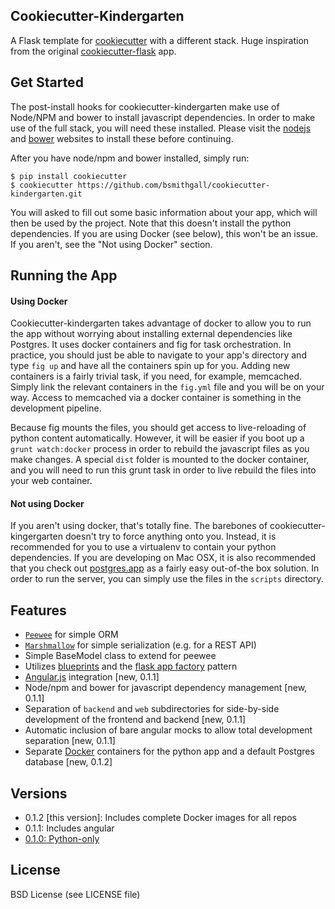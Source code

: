 Cookiecutter-Kindergarten
---

A Flask template for [cookiecutter](https://github.com/audreyr/cookiecutter) with a different stack. Huge inspiration from the original [cookiecutter-flask](https://github.com/sloria/cookiecutter-flask) app.

Get Started
---

The post-install hooks for cookiecutter-kindergarten make use of Node/NPM and bower to install javascript dependencies. In order to make use of the full stack, you will need these installed. Please visit the [nodejs](http://nodejs.org/) and [bower](http://bower.io/#install-bower) websites to install these before continuing.

After you have node/npm and bower installed, simply run:

```
$ pip install cookiecutter
$ cookiecutter https://github.com/bsmithgall/cookiecutter-kindergarten.git
```

You will asked to fill out some basic information about your app, which will then be used by the project. Note that this doesn't install the python dependencies. If you are using Docker (see below), this won't be an issue. If you aren't, see the "Not using Docker" section.

Running the App
---

#### Using Docker
Cookiecutter-kindergarten takes advantage of docker to allow you to run the app without worrying about installing external dependencies like Postgres. It uses docker containers and fig for task orchestration. In practice, you should just be able to navigate to your app's directory and type `fig up` and have all the containers spin up for you. Adding new containers is a fairly trivial task, if you need, for example, memcached. Simply link the relevant containers in the `fig.yml` file and you will be on your way. Access to memcached via a docker container is something in the development pipeline.

Because fig mounts the files, you should get access to live-reloading of python content automatically. However, it will be easier if you boot up a `grunt watch:docker` process in order to rebuild the javascript files as you make changes. A special `dist` folder is mounted to the docker container, and you will need to run this grunt task in order to live rebuild the files into your web container.

#### Not using Docker
If you aren't using docker, that's totally fine. The barebones of cookiecutter-kingergarten doesn't try to force anything onto you. Instead, it is recommended for you to use a virtualenv to contain your python dependencies. If you are developing on Mac OSX, it is also recommended that you check out [postgres.app](http://postgresapp.com/) as a fairly easy out-of-the box solution. In order to run the server, you can simply use the files in the `scripts` directory.

Features
---
+ [`Peewee`](http://peewee.readthedocs.org) for simple ORM
+ [`Marshmallow`](http://marshmallow.readthedocs.org) for simple serialization (e.g. for a REST API)
+ Simple BaseModel class to extend for peewee
+ Utilizes [blueprints](http://flask.pocoo.org/docs/0.10/blueprints/) and the [flask app factory](http://flask.pocoo.org/docs/0.10/patterns/appfactories/) pattern
+ [Angular.js](https://angularjs.org/) integration [new, 0.1.1]
+ Node/npm and bower for javascript dependency management [new, 0.1.1]
+ Separation of `backend` and `web` subdirectories for side-by-side development of the frontend and backend [new, 0.1.1]
+ Automatic inclusion of bare angular mocks to allow total development separation [new, 0.1.1]
+ Separate [Docker](https://www.docker.com/) containers for the python app and a default Postgres database [new, 0.1.2]

Versions
---
+ 0.1.2 [this version]: Includes complete Docker images for all repos
+ 0.1.1: Includes angular
+ [0.1.0: Python-only](https://github.com/bsmithgall/cookiecutter-kindergarten/tree/basic-python)

License
---
BSD License (see LICENSE file)
